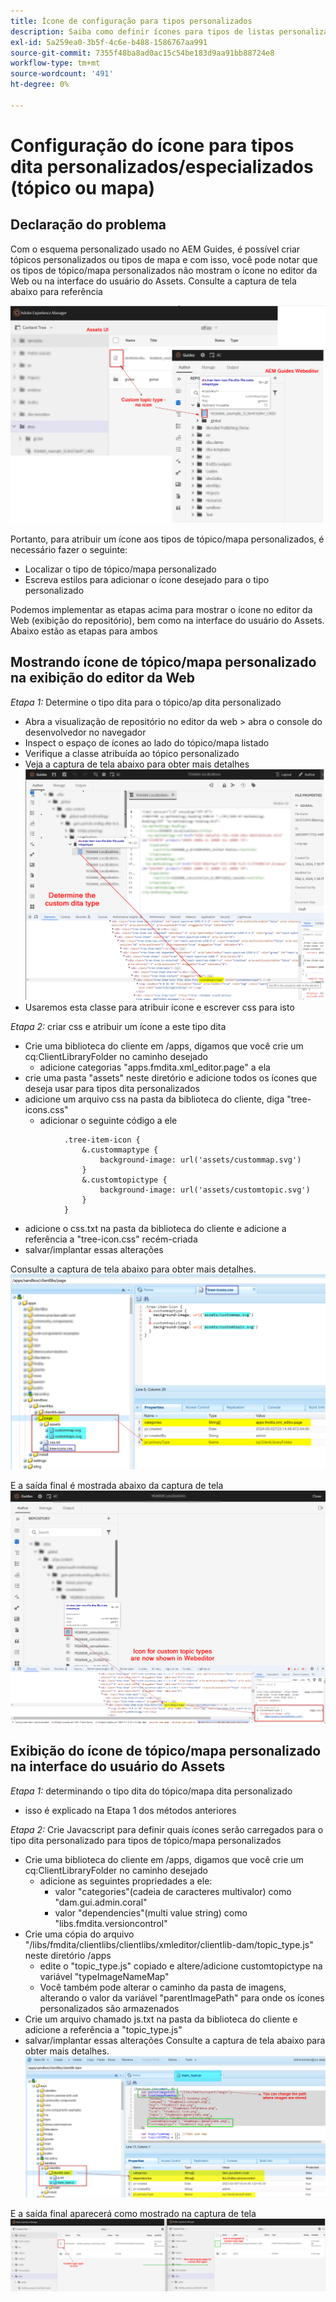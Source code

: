 ```yaml
---
title: Ícone de configuração para tipos personalizados
description: Saiba como definir ícones para tipos de listas personalizadas para mostrar seus ícones em diferentes interfaces do usuário no AEM
exl-id: 5a259ea0-3b5f-4c6e-b488-1586767aa991
source-git-commit: 7355f48ba8ad0ac15c54be183d9aa91bb88724e8
workflow-type: tm+mt
source-wordcount: '491'
ht-degree: 0%

---
```


# Configuração do ícone para tipos dita personalizados/especializados (tópico ou mapa)


## Declaração do problema

Com o esquema personalizado usado no AEM Guides, é possível criar tópicos personalizados ou tipos de mapa e com isso, você pode notar que os tipos de tópico/mapa personalizados não mostram o ícone no editor da Web ou na interface do usuário do Assets. Consulte a captura de tela abaixo para referência

![captura de tela para referência](../assets/authoring/custom-ditatype-icon-notshown.png)


Portanto, para atribuir um ícone aos tipos de tópico/mapa personalizados, é necessário fazer o seguinte:
- Localizar o tipo de tópico/mapa personalizado
- Escreva estilos para adicionar o ícone desejado para o tipo personalizado


Podemos implementar as etapas acima para mostrar o ícone no editor da Web (exibição do repositório), bem como na interface do usuário do Assets. Abaixo estão as etapas para ambos


## Mostrando ícone de tópico/mapa personalizado na exibição do editor da Web

_Etapa 1:_ Determine o tipo dita para o tópico/ap dita personalizado
- Abra a visualização de repositório no editor da web > abra o console do desenvolvedor no navegador
- Inspect o espaço de ícones ao lado do tópico/mapa listado
- Verifique a classe atribuída ao tópico personalizado
- Veja a captura de tela abaixo para obter mais detalhes ![Veja a captura de tela](../assets/authoring/custom-ditatype-icon-knowditatype.png)
- Usaremos esta classe para atribuir ícone e escrever css para isto

_Etapa 2:_ criar css e atribuir um ícone a este tipo dita
- Crie uma biblioteca do cliente em /apps, digamos que você crie um cq:ClientLibraryFolder no caminho desejado
   - adicione categorias &quot;apps.fmdita.xml_editor.page&quot; a ela
- crie uma pasta &quot;assets&quot; neste diretório e adicione todos os ícones que deseja usar para tipos dita personalizados
- adicione um arquivo css na pasta da biblioteca do cliente, diga &quot;tree-icons.css&quot;
   - adicionar o seguinte código a ele

```
            .tree-item-icon {
                &.custommaptype {
                    background-image: url('assets/custommap.svg')
                }
                &.customtopictype {
                    background-image: url('assets/customtopic.svg')
                }
            }
```

- adicione o css.txt na pasta da biblioteca do cliente e adicione a referência a &quot;tree-icon.css&quot; recém-criada
- salvar/implantar essas alterações

Consulte a captura de tela abaixo para obter mais detalhes.
![Consultar captura de tela](../assets/authoring/custom-ditatype-icon-define-webeditor-styles.png)

E a saída final é mostrada abaixo da captura de tela
![mostrado na captura de tela](../assets/authoring/custom-ditatype-icon-webeditor-showstyles.png)


## Exibição do ícone de tópico/mapa personalizado na interface do usuário do Assets

_Etapa 1:_ determinando o tipo dita do tópico/mapa dita personalizado
- isso é explicado na Etapa 1 dos métodos anteriores

_Etapa 2:_ Crie Javacscript para definir quais ícones serão carregados para o tipo dita personalizado para tipos de tópico/mapa personalizados
- Crie uma biblioteca do cliente em /apps, digamos que você crie um cq:ClientLibraryFolder no caminho desejado
   - adicione as seguintes propriedades a ele:
      - valor &quot;categories&quot;(cadeia de caracteres multivalor) como &quot;dam.gui.admin.coral&quot;
      - valor &quot;dependencies&quot;(multi value string) como &quot;libs.fmdita.versioncontrol&quot;
- Crie uma cópia do arquivo &quot;/libs/fmdita/clientlibs/clientlibs/xmleditor/clientlib-dam/topic_type.js&quot; neste diretório /apps
   - edite o &quot;topic_type.js&quot; copiado e altere/adicione customtopictype na variável &quot;typeImageNameMap&quot;
   - Você também pode alterar o caminho da pasta de imagens, alterando o valor da variável &quot;parentImagePath&quot; para onde os ícones personalizados são armazenados
- Crie um arquivo chamado js.txt na pasta da biblioteca do cliente e adicione a referência a &quot;topic_type.js&quot;
- salvar/implantar essas alterações
Consulte a captura de tela abaixo para obter mais detalhes.
  ![Consultar captura de tela](../assets/authoring/custom-ditatype-icon-define-assetsui-styles.png)

E a saída final aparecerá como mostrado na captura de tela ![mostrada na captura de tela](../assets/authoring/custom-ditatype-icon-assetsui-showstyles.png)
